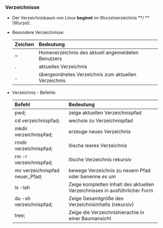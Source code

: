 ### Verzeichnisse

* Der Verzeichnisbaum von Linux **beginnt** im Wurzelverzeichnis **/ **\(Wurzel\).
* Besondere Verzeichnisse:


  | Zeichen | Bedeutung |
  | :--- | :--- |
  | ~ | Homeverzeichnis des aktuell angemeldeten Benutzers |
  | . | aktuelles Verzeichnis |
  | .. | übergeordnetes Verzeichnis zum aktuellen Verzeichnis |
  
* Verzeichnis - Befehle: 


  | Befehl | Bedeutung |
  | :--- | :--- |
  | pwd; | zeige aktuellen Verzeichnispfad |  
  | cd verzeichnispfad; | wechsle zu Verzeichnispfad |
  | mkdir verzeichnispfad; | erzeuge neues Verzeichnis |
  | rmdir verzeichnispfad; | lösche leeres Verzeichnis |
  | rm -r verzeichnispfad; | lösche Verzeichnis rekursiv |
  | mv verzeichnispfad neuer_Pfad; | bewege Verzeichnis zu neuem Pfad oder benenne es um |
  | ls -lah | Zeige kompletten Inhalt des aktuellen Verzeichnisses in ausführlicher Form |
  | du -sh verzeichnispfad; | Zeige Gesamtgröße des Verzeichnisinhalts (rekursiv) |
  | tree; | Zeige die Verzeichnishierachie in einer Baumansicht |
  
  



